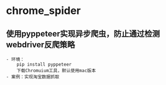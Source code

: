 # chrome_spider
## 使用pyppeteer实现异步爬虫，防止通过检测webdriver反爬策略
    - 环境：
        pip install pyppeteer
        下载Chromuium工具，默认使用mac版本
    - 案例：实现淘宝数据抓取